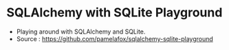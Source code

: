 # SQLAlchemy with SQLite Playground

- Playing around with SQLAlchemy and SQLite.
- Source : https://github.com/pamelafox/sqlalchemy-sqlite-playground
